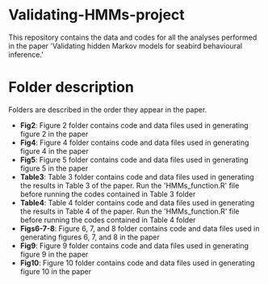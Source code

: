 # Validating-HMMs-project
This repository contains the data and codes for all the analyses performed in the paper 'Validating hidden Markov models for seabird behavioural inference.'

# Folder description

Folders are described in the order they appear in the paper.
- **Fig2**: Figure 2 folder contains code and data files used in generating figure 2 in the paper
- **Fig4**: Figure 4 folder contains code and data files used in generating figure 4 in the paper
- **Fig5**: Figure 5 folder contains code and data files used in generating figure 5 in the paper
- **Table3**: Table 3 folder contains code and data files used in generating the results in Table 3 of the paper. Run the 'HMMs_function.R' file before running the codes contained in Table 3 folder
- **Table4**: Table 4 folder contains code and data files used in generating the results in Table 4 of the paper. Run the 'HMMs_function.R' file before running the codes contained in Table 4 folder
- **Figs6-7-8**: Figure 6, 7, and 8 folder contains code and data files used in generating figures 6, 7, and 8 in the paper
- **Fig9**: Figure 9 folder contains code and data files used in generating figure 9 in the paper
- **Fig10**: Figure 10 folder contains code and data files used in generating figure 10 in the paper
